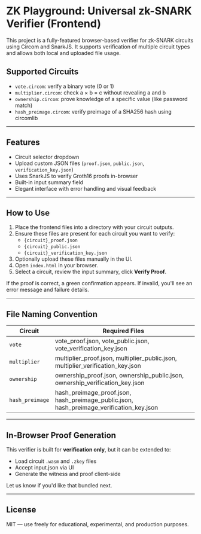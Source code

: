# ZK Playground: Universal zk-SNARK Verifier (Frontend)

This project is a fully-featured browser-based verifier for zk-SNARK circuits using Circom and SnarkJS. It supports verification of multiple circuit types and allows both local and uploaded file usage.

## Supported Circuits

- `vote.circom`: verify a binary vote (0 or 1)
- `multiplier.circom`: check a × b = c without revealing a and b
- `ownership.circom`: prove knowledge of a specific value (like password match)
- `hash_preimage.circom`: verify preimage of a SHA256 hash using circomlib

---

## Features

- Circuit selector dropdown
- Upload custom JSON files (`proof.json`, `public.json`, `verification_key.json`)
- Uses SnarkJS to verify Groth16 proofs in-browser
- Built-in input summary field
- Elegant interface with error handling and visual feedback

---

## How to Use

1. Place the frontend files into a directory with your circuit outputs.
2. Ensure these files are present for each circuit you want to verify:
    - `{circuit}_proof.json`
    - `{circuit}_public.json`
    - `{circuit}_verification_key.json`
3. Optionally upload these files manually in the UI.
4. Open `index.html` in your browser.
5. Select a circuit, review the input summary, click **Verify Proof**.

If the proof is correct, a green confirmation appears.
If invalid, you'll see an error message and failure details.

---

## File Naming Convention

| Circuit        | Required Files                             |
|----------------|--------------------------------------------|
| `vote`         | vote_proof.json, vote_public.json, vote_verification_key.json |
| `multiplier`   | multiplier_proof.json, multiplier_public.json, multiplier_verification_key.json |
| `ownership`    | ownership_proof.json, ownership_public.json, ownership_verification_key.json |
| `hash_preimage`| hash_preimage_proof.json, hash_preimage_public.json, hash_preimage_verification_key.json |

---


## In-Browser Proof Generation

This verifier is built for **verification only**, but it can be extended to:
- Load circuit `.wasm` and `.zkey` files
- Accept input.json via UI
- Generate the witness and proof client-side

Let us know if you'd like that bundled next.

---

## License

MIT — use freely for educational, experimental, and production purposes.
